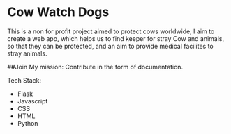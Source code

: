 # Cow Watch Dogs

This is a non for profit project aimed to protect cows worldwide, I aim to create a web app, which helps us to find 
keeper for stray Cow and animals, so that they can be protected, and an aim to provide medical facilites to stray 
animals. 

##Join My mission: 
Contribute in the form of documentation. 

Tech Stack:
* Flask
* Javascript
* CSS
* HTML
* Python
